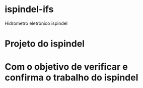 # ispindel-ifs
Hidrometro eletrônico ispindel

# Projeto do ispindel

# Com o objetivo de verificar e confirma o trabalho do ispindel
